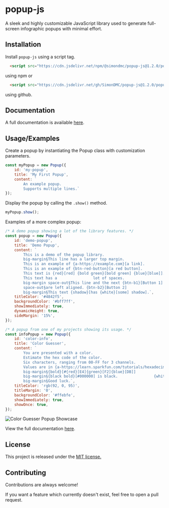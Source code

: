 
# popup-js

A sleek and highly customizable JavaScript library used to generate full-screen infographic popups with minimal effort.


## Installation

Install `popup-js` using a script tag.

```html
  <script src="https://cdn.jsdelivr.net/npm/@simondmc/popup-js@1.2.0/popup.min.js"></script>
```
using npm or
```html
  <script src="https://cdn.jsdelivr.net/gh/SimonDMC/popup-js@1.2.0/popup.min.js"></script>
```
using github.
## Documentation

A full documentation is available [here](https://popup-js.rtfd.io).


## Usage/Examples

Create a popup by instantiating the Popup class with customization parameters.

```javascript
const myPopup = new Popup({
    id: 'my-popup',
    title: 'My First Popup',
    content: `
        An example popup.
        Supports multiple lines.`
});
```

Display the popup by calling the `.show()` method.
```javascript
myPopup.show();
```
Examples of a more complex popup:
```javascript
/* A demo popup showing a lot of the library features. */
const popup = new Popup({
    id: 'demo-popup',
    title: 'Demo Popup',
    content: `
        This is a demo of the popup library.
        big-margin§This line has a larger top margin.
        This is an example of {a-https://example.com}[a link].
        This is an example of {btn-red-button}[a red button].
        This text is {red}[red] {bold green}[bold green] {blue}[blue]].
        This text has a                lot of spaces.
        big-margin space-out§This line and the next {btn-b1}[Button 1]
        space-out§are left aligned. {btn-b2}[Button 2]
        big-margin§This text {shadow}[has {white}[some] shadow].`,
    titleColor: '#4842f5',
    backgroundColor: '#bff7ff',
    showImmediately: true,
    dynamicHeight: true,
    sideMargin: '15%',
});
```
```javascript
/* A popup from one of my projects showing its usage. */
const infoPopup = new Popup({
    id: 'color-info',
    title: 'Color Guesser',
    content: `
        You are presented with a color.
        Estimate the hex code of the color.
        Six characters, ranging from 00-FF for 3 channels.
        Values are in {a-https://learn.sparkfun.com/tutorials/hexadecimal/hex-basics}[Base-16].
        big-margin§{bold}[#{red}[E4]{green}[F2]{blue}[DB]]
        big-margin§{black bold}[#000000] is black.                {white bold shadow}[#FFFFFF] is white.
        big-margin§Good luck.`,
    titleColor: 'rgb(92, 0, 95)',
    titleMargin: '0',
    backgroundColor: '#ffebfe',
    showImmediately: true,
    showOnce: true,
});
```
![Color Guesser Popup Showcase](https://media.discordapp.net/attachments/847794209028833310/999926020817825872/unknown.png)

View the full documentation [here](https://popup-js.rtfd.io).

## License

This project is released under the [MIT license.](https://choosealicense.com/licenses/mit/)


## Contributing

Contributions are always welcome!

If you want a feature which currently doesn't exist, feel free to open a pull request.

